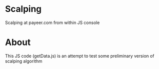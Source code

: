 # Scalping

Scalping at payeer.com from within JS console

# About

This JS code (getData.js) is an attempt to test some preliminary version of scalping algorithm
